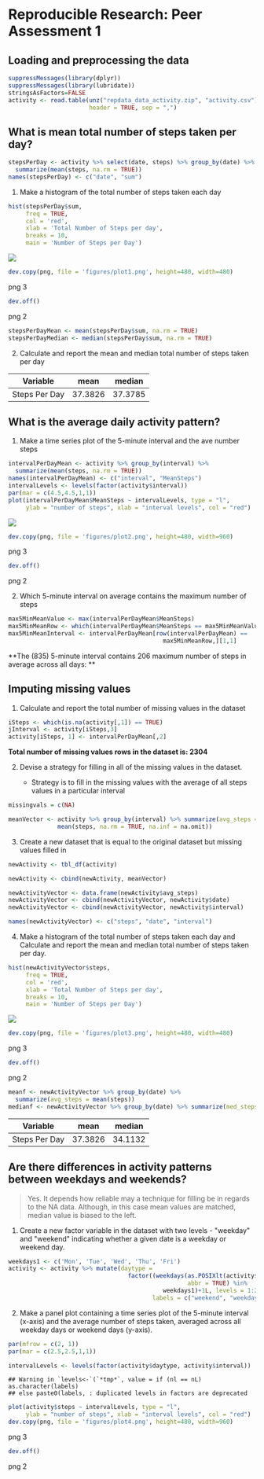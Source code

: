 # Reproducible Research: Peer Assessment 1


## Loading and preprocessing the data


```r
suppressMessages(library(dplyr))
suppressMessages(library(lubridate))
stringsAsFactors=FALSE
activity <- read.table(unz("repdata_data_activity.zip", "activity.csv"),
                       header = TRUE, sep = ",")
```

## What is mean total number of steps taken per day?


```r
stepsPerDay <- activity %>% select(date, steps) %>% group_by(date) %>% 
  summarize(mean(steps, na.rm = TRUE))
names(stepsPerDay) <- c("date", "sum")
```

1. Make a histogram of the total number of steps taken each day


```r
hist(stepsPerDay$sum, 
     freq = TRUE,
     col = 'red', 
     xlab = 'Total Number of Steps per day',
     breaks = 10,
     main = 'Number of Steps per Day')
```

![](PA1_template_files/figure-html/unnamed-chunk-3-1.png) 

```r
dev.copy(png, file = 'figures/plot1.png', height=480, width=480)
```

png 
  3 

```r
dev.off()
```

png 
  2 

```r
stepsPerDayMean <- mean(stepsPerDay$sum, na.rm = TRUE)
stepsPerDayMedian <- median(stepsPerDay$sum, na.rm = TRUE)
```

2. Calculate and report the mean and median total number of steps taken per day

Variable       |  mean       |         median
---------------|-------------|-----------------------
Steps Per Day  | 37.3826 | 37.3785

## What is the average daily activity pattern?

1. Make a time series plot of the 5-minute interval and the ave number steps


```r
intervalPerDayMean <- activity %>% group_by(interval) %>% 
  summarize(mean(steps, na.rm = TRUE))
names(intervalPerDayMean) <- c("interval", "MeanSteps")
intervalLevels <- levels(factor(activity$interval))
par(mar = c(4.5,4.5,1,1))
plot(intervalPerDayMean$MeanSteps ~ intervalLevels, type = "l",
     ylab = "number of steps", xlab = "interval levels", col = "red")
```

![](PA1_template_files/figure-html/unnamed-chunk-4-1.png) 

```r
dev.copy(png, file = 'figures/plot2.png', height=480, width=960)
```

png 
  3 

```r
dev.off()
```

png 
  2 

2. Which 5-minute interval on average contains the maximum number of steps


```r
max5MinMeanValue <- max(intervalPerDayMean$MeanSteps)
max5MinMeanRow <- which(intervalPerDayMean$MeanSteps == max5MinMeanValue)
max5MinMeanInterval <- intervalPerDayMean[row(intervalPerDayMean) == 
                                            max5MinMeanRow,][1,1]
```

**The (835) 5-minute interval contains 
206 maximum number 
of steps in average across all days: 
**

## Imputing missing values

1. Calculate and report the total number of missing values in the dataset


```r
iSteps <- which(is.na(activity[,1]) == TRUE)
jInterval <- activity[iSteps,3]
activity[iSteps, 1] <- intervalPerDayMean[,2]
```

**Total number of missing values rows in the dataset is: 2304**

2. Devise a strategy for filling in all of the missing values in the dataset.

   - Strategy is to fill in the missing values with the average of all steps
     values in a particular interval


```r
missingvals = c(NA)

meanVector <- activity %>% group_by(interval) %>% summarize(avg_steps = 
              mean(steps, na.rm = TRUE, na.inf = na.omit))
```

3. Create a new dataset that is equal to the original dataset but missing
   values filled in


```r
newActivity <- tbl_df(activity)

newActivity <- cbind(newActivity, meanVector)

newActivityVector <- data.frame(newActivity$avg_steps)
newActivityVector <- cbind(newActivityVector, newActivity$date)
newActivityVector <- cbind(newActivityVector, newActivity$interval)

names(newActivityVector) <- c("steps", "date", "interval")
```
   
4. Make a histogram of the total number of steps taken each day and 
   Calculate and report the mean and median total number of steps taken per day.
   

```r
hist(newActivityVector$steps, 
     freq = TRUE,
     col = 'red', 
     xlab = 'Total Number of Steps per day',
     breaks = 10,
     main = 'Number of Steps per Day')
```

![](PA1_template_files/figure-html/unnamed-chunk-9-1.png) 

```r
dev.copy(png, file = 'figures/plot3.png', height=480, width=480)
```

png 
  3 

```r
dev.off()
```

png 
  2 

```r
meanf <- newActivityVector %>% group_by(date) %>% 
  summarize(avg_steps = mean(steps)) 
medianf <- newActivityVector %>% group_by(date) %>% summarize(med_steps = median(steps))
```

Variable       |  mean       |         median
---------------|-------------|-----------------------
Steps Per Day  | 37.3826 | 34.1132

## Are there differences in activity patterns between weekdays and weekends?

>Yes. It depends how reliable may a technique for filling be in regards to the NA data. Although, in this case mean values are matched, median value is biased to the left.

1. Create a new factor variable in the dataset with two levels - "weekday"
   and "weekend" indicating whether a given date is a weekday or weekend day.
   

```r
weekdays1 <- c('Mon', 'Tue', 'Wed', 'Thu', 'Fri')
activity <- activity %>% mutate(daytype = 
                                  factor((weekdays(as.POSIXlt(activity$date),
                                                   abbr = TRUE) %in% 
                                            weekdays1)+1L, levels = 1:2,
                                         labels = c("weekend", "weekday")))
```
   
2. Make a panel plot containing a time series plot of the 5-minute interval 
   (x-axis) and the average number of steps taken, averaged across all weekday 
   days or weekend days (y-axis).
   

```r
par(mfrow = c(2, 1))
par(mar = c(2.5,2.5,1,1))

intervalLevels <- levels(factor(activity$daytype, activity$interval))
```

```
## Warning in `levels<-`(`*tmp*`, value = if (nl == nL) as.character(labels)
## else paste0(labels, : duplicated levels in factors are deprecated
```

```r
plot(activity$steps ~ intervalLevels, type = "l",
     ylab = "number of steps", xlab = "interval levels", col = "red")
dev.copy(png, file = 'figures/plot4.png', height=480, width=960)
```

png 
  3 

```r
dev.off()
```

png 
  2 
